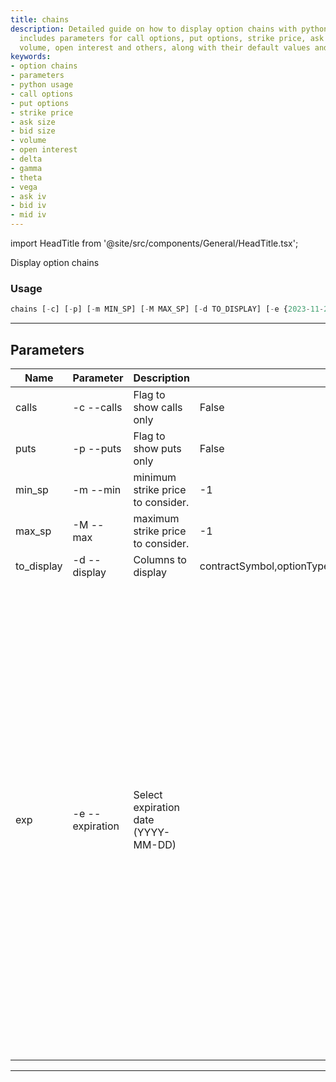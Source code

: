 ```yaml
---
title: chains
description: Detailed guide on how to display option chains with python usage. Documentation
  includes parameters for call options, put options, strike price, ask size, bid size,
  volume, open interest and others, along with their default values and options.
keywords:
- option chains
- parameters
- python usage
- call options
- put options
- strike price
- ask size
- bid size
- volume
- open interest
- delta
- gamma
- theta
- vega
- ask iv
- bid iv
- mid iv
---
```


import HeadTitle from '@site/src/components/General/HeadTitle.tsx';

<HeadTitle title="stocks /options/chains - Reference | OpenBB Terminal Docs" />

Display option chains

### Usage

```python wordwrap
chains [-c] [-p] [-m MIN_SP] [-M MAX_SP] [-d TO_DISPLAY] [-e {2023-11-24,2023-12-01,2023-12-08,2023-12-15,2023-12-22,2023-12-29,2024-01-19,2024-02-16,2024-03-15,2024-04-19,2024-06-21,2024-07-19,2024-09-20,2024-12-20,2025-01-17,2025-06-20,2025-09-19,2025-12-19,2026-01-16,}]
```

---

## Parameters

| Name | Parameter | Description | Default | Optional | Choices |
| ---- | --------- | ----------- | ------- | -------- | ------- |
| calls | -c  --calls | Flag to show calls only | False | True | None |
| puts | -p  --puts | Flag to show puts only | False | True | None |
| min_sp | -m  --min | minimum strike price to consider. | -1 | True | None |
| max_sp | -M  --max | maximum strike price to consider. | -1 | True | None |
| to_display | -d  --display | Columns to display | contractSymbol,optionType,expiration,strike,lastPrice,bid,ask,openInterest,volume,impliedVolatility | True | None |
| exp | -e  --expiration | Select expiration date (YYYY-MM-DD) |  | True | 2023-11-24, 2023-12-01, 2023-12-08, 2023-12-15, 2023-12-22, 2023-12-29, 2024-01-19, 2024-02-16, 2024-03-15, 2024-04-19, 2024-06-21, 2024-07-19, 2024-09-20, 2024-12-20, 2025-01-17, 2025-06-20, 2025-09-19, 2025-12-19, 2026-01-16,  |

---
